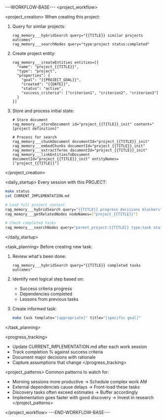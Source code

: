 ---WORKFLOW-BASE---
<project_workflow>

<project_creation>
When creating this project:
1. Query for similar projects:
   ```
   rag_memory___hybridSearch query="{{TITLE}} similar projects outcomes"
   rag_memory___searchNodes query="type:project status:completed"
   ```

2. Create project entity:
   ```
   rag_memory___createEntities entities=[{
     "name": "project_{{TITLE}}",
     "type": "project",
     "properties": {
       "goal": "{{PROJECT_GOAL}}",
       "created": "{{DATE}}",
       "status": "active",
       "success_criteria": ["criterion1", "criterion2", "criterion3"]
     }
   }]
   ```

3. Store and process initial state:
   ```
   # Store document
   rag_memory___storeDocument id="project_{{TITLE}}_init" content="[project definition]"
   
   # Process for search
   rag_memory___chunkDocument documentId="project_{{TITLE}}_init"
   rag_memory___embedChunks documentId="project_{{TITLE}}_init"
   rag_memory___extractTerms documentId="project_{{TITLE}}_init"
   rag_memory___linkEntitiesToDocument documentId="project_{{TITLE}}_init" entityNames=["project_{{TITLE}}"]
   ```
</project_creation>

<daily_startup>
Every session with this PROJECT:
```bash
make status
cat CURRENT_IMPLEMENTATION.md

# Load full project context
rag_memory___hybridSearch query="{{TITLE}} progress decisions blockers"
rag_memory___getRelatedNodes nodeNames=["project_{{TITLE}}"]

# Check completed tasks
rag_memory___searchNodes query="parent_project:{{TITLE}} type:task status:completed"
```
</daily_startup>

<task_planning>
Before creating new task:
1. Review what's been done:
   ```
   rag_memory___hybridSearch query="{{TITLE}} completed tasks outcomes"
   ```

2. Identify next logical step based on:
   - Success criteria progress
   - Dependencies completed
   - Lessons from previous tasks

3. Create informed task:
   ```bash
   make task template="[appropriate]" title="[specific goal]"
   ```
</task_planning>

<progress_tracking>
- Update CURRENT_IMPLEMENTATION.md after each work session
- Track completion % against success criteria
- Document major decisions with rationale
- Capture assumptions that change
</progress_tracking>

<project_patterns>
Common patterns to watch for:
- Morning sessions more productive → Schedule complex work AM
- External dependencies cause delays → Front-load these tasks
- Discovery tasks often exceed estimates → Buffer accordingly
- Implementation goes faster with good discovery → Invest in research
</project_patterns>

</project_workflow>
---END-WORKFLOW-BASE---